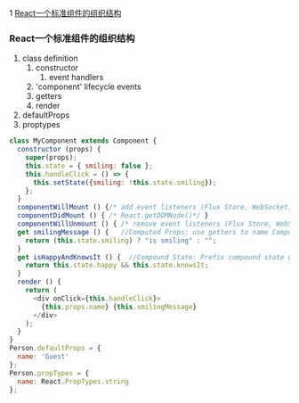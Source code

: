 1 [React一个标准组件的组织结构](#React一个标准组件的组织结构)

### React一个标准组件的组织结构

1. class definition
    1. constructor
        1. event handlers
    1. 'component' lifecycle events
    1. getters
    1. render
2. defaultProps
3. proptypes

```javascript
class MyComponent extends Component {
  constructor (props) {
    super(props);
    this.state = { smiling: false };
    this.handleClick = () => {
      this.setState({smiling: !this.state.smiling});
    };
  }
  componentWillMount () {/* add event listeners (Flux Store, WebSocket, document, etc.)*/ }
  componentDidMount () { /* React.getDOMNode()*/ }
  componentWillUnmount () { /* remove event listeners (Flux Store, WebSocket, document, etc.)*/ }
  get smilingMessage () {   //Computed Props: use getters to name Computed Props
    return (this.state.smiling) ? "is smiling" : "";
  }
  get isHappyAndKnowsIt () {  //Compound State: Prefix compound state getters with a verb for readability. These methods MUST return a boolean value.
    return this.state.happy && this.state.knowsIt;
  }
  render () {
    return (
      <div onClick={this.handleClick}>
        {this.props.name} {this.smilingMessage}
      </div>
    );
  }
}
Person.defaultProps = {
  name: 'Guest'
};
Person.propTypes = {
  name: React.PropTypes.string
};
```
